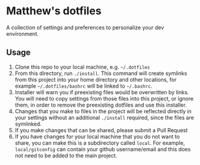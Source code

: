 # Matthew's dotfiles
A collection of settings and preferences to personalize your dev environment.
## Usage
1. Clone this repo to your local machine, e.g. `~/.dotfiles`
1. From this directory, run `./install`.  This command will create symlinks from this project into your home directory and other locations, for example `~/.dotfiles/bashrc` will be linked to `~/.bashrc`.
1. Installer will warn you if preexisting files would be overwritten by links. You will need to copy settings from those files into this project, or ignore them, in order to remove the preexisting dotfiles and use this installer.
1. Changes that you make to files in the project will be reflected directly in your settings without an additional `./install` required, since the files are symlinked.
1. If you make changes that can be shared, please submit a Pull Request
1. If you have changes for your local machine that you do not want to share, you can make this is a subdirectory called `local`.  For example, `local/gitconfig` can contain your github username/email and this does not need to be added to the main project.
